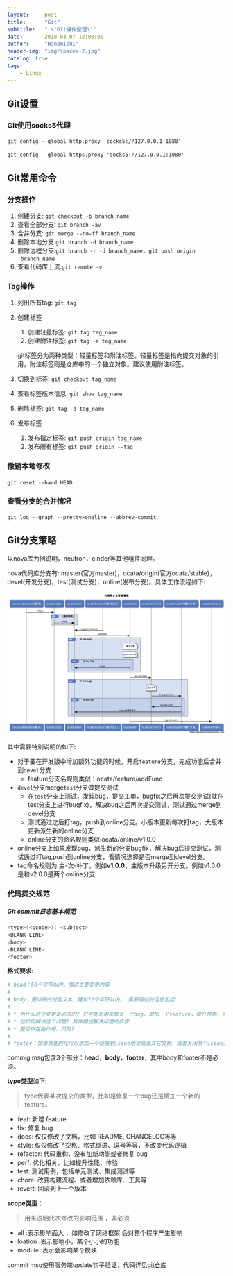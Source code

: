```yaml
---
layout:     post
title:      "Git"
subtitle:   " \"Git操作整理\""
date:       2018-03-07 12:00:00
author:     "Hanamichi"
header-img: "img/spacex-2.jpg"
catalog: true
tags:
    - Linux
---
```


## Git设置

### Git使用socks5代理

`git config --global http.proxy 'socks5://127.0.0.1:1080' `

`git config --global https.proxy 'socks5://127.0.0.1:1080' `

## Git常用命令

### 分支操作

1. 创建分支: `git checkout -b branch_name`
2. 查看全部分支: `git branch -av`
3. 合并分支: `git merge --no-ff branch_name`
4. 删除本地分支:`git branch -d branch_name`
5. 删除远程分支:`git branch -r -d branch_name`，`git push origin :branch_name`
6. 查看代码库上流:`git remote -v`

### Tag操作

1. 列出所有tag: `git tag`

2. 创建标签

   1. 创建轻量标签: `git tag tag_name`
   2. 创建附注标签: `git tag -a tag_name`

   git标签分为两种类型：轻量标签和附注标签。轻量标签是指向提交对象的引用，附注标签则是仓库中的一个独立对象。建议使用附注标签。

3. 切换到标签: `git checkout tag_name`

4. 查看标签版本信息: `git show tag_name`

5. 删除标签: `git tag -d tag_name`

6. 发布标签

   1. 发布指定标签: `git push origin tag_name`
   2. 发布所有标签: `git push origin --tag`

### 撤销本地修改

`git reset --hard HEAD`

### 查看分支的合并情况

 `git log --graph --pretty=oneline --abbrev-commit`

## Git分支策略

以nova库为例说明，neutron，cinder等其他组件同理。

nova代码库分支有: master(官方master)，ocata/origin(官方ocata/stable)，devel(开发分支)，test(测试分支)，online(发布分支)。具体工作流程如下:

![git](/img/in-post/post-git/git.png)

其中需要特别说明的如下:

- 对于要在开发版中增加额外功能的时候，开启`feature`分支，完成功能后合并到`devel`分支
  - feature分支名规则类似：ocata/feature/addFunc
- `devel`分支merge`test`分支做提交测试
  - 在`test`分支上测试，发现bug，提交工单，bugfix之后再次提交测试(就在test分支上进行bugfix)，解决bug之后再次提交测试，测试通过merge到devel分支
  - 测试通过之后打tag，push到online分支。小版本更新每次打tag，大版本更新派生新的online分支
  - online分支的命名规则类似:ocata/online/v1.0.0
- online分支上如果发现bug，派生新的分支bugfix，解决bug后提交测试，测试通过打tag,push到online分支，看情况选择是否merge到devel分支。
- tag命名规则为:主-次-补丁，例如**v1.0.0**，主版本升级另开分支。例如v1.0.0是和v2.0.0是两个online分支

### 代码提交规范

#### *Git commit日志基本规范*

```bash
<type>(<scope>): <subject>
<BLANK LINE>
<body>
<BLANK LINE>
<footer>
```

**格式要求**:

```bash
# head：50个字符以内，描述主要变更内容
#
# body：更详细的说明文本，建议72个字符以内。 需要描述的信息包括:
#
# * 为什么这个变更是必须的? 它可能是用来修复一个bug，增加一个feature，提升性能、可靠性、稳定性等等
# * 他如何解决这个问题? 具体描述解决问题的步骤
# * 是否存在副作用、风险? 
#
# footer：如果需要的化可以添加一个链接到issue地址或者其它文档，或者关闭某个issue。
```

commig msg包含3个部分：**head**，**body**，**footer**，其中body和footer不是必须。

**type类型**如下:

> type代表某次提交的类型，比如是修复一个bug还是增加一个新的feature。

- feat: 新增 feature
- fix: 修复 bug
- docs: 仅仅修改了文档，比如 README, CHANGELOG等等
- style: 仅仅修改了空格、格式缩进、逗号等等，不改变代码逻辑
- refactor: 代码重构，没有加新功能或者修复 bug
- perf: 优化相关，比如提升性能、体验
- test: 测试用例，包括单元测试、集成测试等
- chore: 改变构建流程、或者增加依赖库、工具等
- revert: 回滚到上一个版本

**scope类型**：

> 用来说明此次修改的影响范围 ，非必须

- all :表示影响面大 ，如修改了网络框架  会对整个程序产生影响 
- loation :表示影响小，某个小小的功能  
- module :表示会影响某个模块 

commit msg使用服务端update钩子验证，代码详见[git仓库](https://github.com/x893675/githooks)
